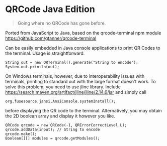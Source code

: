 # QRCode Java Edition

> Going where no QRCode has gone before.

Ported from JavaScript to Java, based on the qrcode-terminal npm module
https://github.com/gtanner/qrcode-terminal

Can be easily embedded in Java console applications to print
QR Codes to the terminal. Usage is straightforward.

    String out = new QRTerminal().generate("String to encode");
    System.out.println(out);

On Windows terminals, however, due to interoperability issues with
terminals, printing to standard out with the large format doesn't
work. To solve this problem, you need to use jline library. Include
https://search.maven.org/artifact/jline/jline/2.14.6/jar and simply call

    org.fusesource.jansi.AnsiConsole.systemInstall();

before displaying the QR code to the terminal. Alternatively, you
may obtain the 2D boolean array and display it however you like.

    QRCode qrcode = new QRCode(-1, QRErrorCorrectLevel.L);
    qrcode.addData(input); // String to encode
    qrcode.make();
    Boolean[][] modules = qrcode.getModules();
